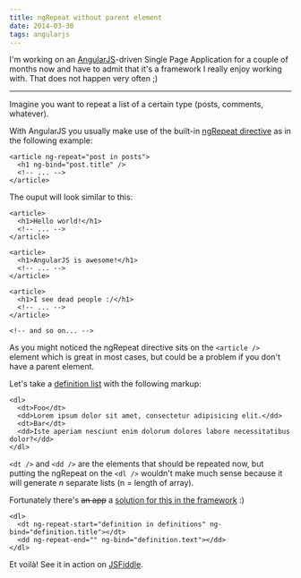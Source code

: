 ```yaml
---
title: ngRepeat without parent element
date: 2014-03-30
tags: angularjs
---
```

I'm working on an [AngularJS](http://angularjs.org/)-driven Single Page Application for a couple of months now and have to admit that it's a framework I really enjoy working with. That does not happen very often ;)

---

Imagine you want to repeat a list of a certain type (posts, comments, whatever).

With AngularJS you usually make use of the built-in [ngRepeat directive](http://docs.angularjs.org/api/ng/directive/ngRepeat) as in the following example:


    <article ng-repeat="post in posts">
      <h1 ng-bind="post.title" />
      <!-- ... -->
    </article>
    
The ouput will look similar to this:

    <article>
      <h1>Hello world!</h1>
      <!-- ... -->
    </article>
    
    <article>
      <h1>AngularJS is awesome!</h1>
      <!-- ... -->
    </article>
    
    <article>
      <h1>I see dead people :/</h1>
      <!-- ... -->
    </article>
    
    <!-- and so on... -->
    
As you might noticed the ngRepeat directive sits on the `<article />` element which is great in most cases, but could be a problem if you don't have a parent element.

Let's take a [definition list](http://html5doctor.com/the-dl-element/) with the following markup:

    <dl>
      <dt>Foo</dt>
      <dd>Lorem ipsum dolor sit amet, consectetur adipisicing elit.</dd>
      <dt>Bar</dt>
      <dd>Iste aperiam nesciunt enim dolorum dolores labore necessitatibus dolor?</dd>
    </dl>

`<dt />` and `<dd />` are the elements that should be repeated now, but putting the ngRepeat on the `<dl />` wouldn't make much sense because it will generate *n* separate lists (n = length of array).

Fortunately there's ~~an app~~ a [solution for this in the framework](http://docs.angularjs.org/api/ng/directive/ngRepeat#special-repeat-start-and-end-points) :)

    <dl>
      <dt ng-repeat-start="definition in definitions" ng-bind="definition.title"></dt>
      <dd ng-repeat-end="" ng-bind="definition.text"></dd>
    </dl>

Et voilà! See it in action on [JSFiddle](http://jsfiddle.net/philipproplesch/SHjy9/).
